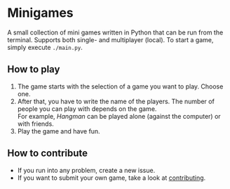# Minigames
A small collection of mini games written in Python
that can be run from the terminal.
Supports both single- and multiplayer (local).
To start a game, simply execute `./main.py`.

## How to play
1. The game starts with the selection of a game you want to play. Choose one.
2. After that, you have to write the name of the players.
The number of people you can play with depends on the game.  
For example, _Hangman_ can be played alone (against the computer) or
with friends.
3. Play the game and have fun.

## How to contribute
* If you run into any problem, create a new issue.
* If you want to submit your own game, take a look at [contributing](CONTRIBUTING.md).